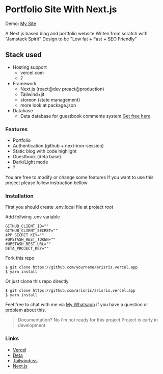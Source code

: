 # Portfolio Site With Next.js

Demo: [My Site](https://arisris.com/)

A Next.js based blog and portfolio website
Writen from scratch with "Jamstack Spirit"
Design to be "Low fat + Fast + SEO Friendly"

## Stack used

- Hosting support
  - vercel.com
  - ?
- Framework
  - Next.js (react@dev preact@production)
  - Tailwind+jit
  - storeon (state management)
  - more look at package.json
- Database
  - Deta database for guestbook comments system [Get free here](https://deta.sh/)

### Features

- Portfolio
- Authentication (github + next-iron-session)
- Static blog with code highlight
- Guestbook (deta base)
- Dark/Light mode
- ?

You are free to modify or change some features
If you want to use this project please follow instruction bellow

### Installation

First you should create .env.local file at project root

Add follwing .env variable

```env
GITHUB_CLIENT_ID=""
GITHUB_CLIENT_SECRET=""
APP_SECRET_KEY=""
#UPSTASH_REST_TOKEN=""
#UPSTASH_REST_URL=""
DETA_PROJECT_KEY=""
```

Fork this repo

```shell
$ git clone https://github.com/yourname/arisris.vercel.app
$ yarn install
```

Or just clone this repo directly

```shell
$ git clone https://github.com/arisris/arisris.vercel.app
$ yarn install
```

Feel free to chat with me via [My Whatsapp](https://wa.me/6282240183482) if you have a question or problem about this.

> Documentation? No i'm not ready for this project
> Project is early in development

### Links

- [Vercel](https://vercel.com)
- [Deta](https://deta.sh/)
- [Tailwindcss](https://tailwindcss.com)
- [Next.js](https://nextjs.org/)
